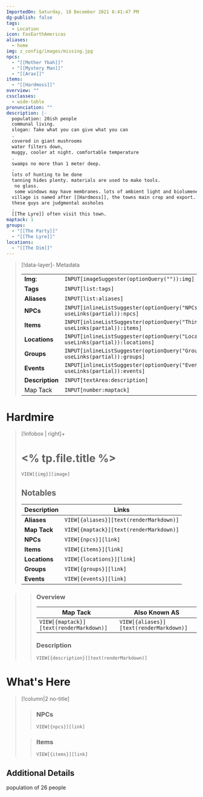 ```yaml
---
ImportedOn: Saturday, 18 December 2021 8:41:47 PM
dg-publish: false
tags:
  - Location
icon: FasEarthAmericas
aliases:
  - home
img: z_config/images/missing.jpg
npcs:
  - "[[Mother Ybah]]"
  - "[[Mystery Man]]"
  - "[[Arax]]"
items:
  - "[[Hardmoss]]"
overview: ""
cssclasses:
  - wide-table
pronunciation: ""
description: |-
  population: 20ish people
  communal living.
  slogan: Take what you can give what you can
  .
  covered in giant mushrooms
  water filters down, 
  muggy, cooler at night. comfortable temperature
  .
  swamps no more than 1 meter deep.
  .
  lots of hunting to be done
  tanning hides plenty. materials are used to make tools.
   no glass.
   some windows may have membranes. lots of ambient light and biolumenescence
  village is named after [[Hardmoss]], the towns main crop and export.
  these guys are judgmental assholes 
  .
  [[The Lyre]] often visit this town.
maptack: 1
groups:
  - "[[The Party]]"
  - "[[The Lyre]]"
locations:
  - "[[The Dim]]"
---
```



> [!data-layer]- Metadata
>
> |                                       |                                  |
>| ----- | ----- |
>| **Img**: |`INPUT[imageSuggester(optionQuery("")):img]`|
> |**Tags**|`INPUT[list:tags]`|
> |**Aliases**|`INPUT[list:aliases]`|
> |**NPCs** | `INPUT[inlineListSuggester(optionQuery("NPCs"), useLinks(partial)):npcs]`|
> |**Items** | `INPUT[inlineListSuggester(optionQuery("Things"), useLinks(partial)):items]`|
> |**Locations** | `INPUT[inlineListSuggester(optionQuery("Locations"), useLinks(partial)):locations]`|
> |**Groups** | `INPUT[inlineListSuggester(optionQuery("Groups"), useLinks(partial)):groups]`|
> |**Events** | `INPUT[inlineListSuggester(optionQuery("Events"), useLinks(partial)):events]`|
> |**Description** |`INPUT[textArea:description]`|
> |Map Tack|`INPUT[number:maptack]`|
# Hardmire
> [!infobox | right]+
> # <% tp.file.title %>
> `VIEW[{img}][image]`
> ## Notables
> | Description |  Links |
> | ---- | --- |
> | **Aliases** | `VIEW[{aliases}][text(renderMarkdown)]` |
> | **Map Tack** | `VIEW[{maptack}][text(renderMarkdown)]` |
> | **NPCs** | `VIEW[{npcs}][link]` |
> | **Items** | `VIEW[{items}][link]` |
> | **Locations** | `VIEW[{locations}][link]` |
> | **Groups** | `VIEW[{groups}][link]` |
> | **Events** | `VIEW[{events}][link]` |
> 

>>### Overview
>>| Map Tack | Also Known AS|
>>| ----- | ----- |
>>|`VIEW[{maptack}][text(renderMarkdown)]`|`VIEW[{aliases}][text(renderMarkdown)]`|
>>
>> ### Description
>> `VIEW[{description}][text(renderMarkdown)]`
# What's Here
> [!column|2 no-title]
>
>>
>> ### NPCs
>> `VIEW[{npcs}][link]`
>>  
>
>
>> ### Items
>> `VIEW[{items}][link]`

## Additional Details
population of 26 people